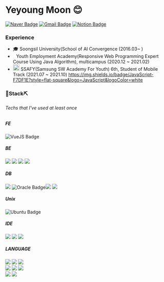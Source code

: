 #  Yeyoung Moon 😊

[![Naver Badge](https://img.shields.io/badge/Email-03C75A?style=flat&logo=Naver&logoColor=white)](mailto:moonyy7012@naver.com) [![Gmail Badge](https://img.shields.io/badge/Gmail-D14836?style=flat&logo=Gmail&logoColor=white)](mailto:moonyy70125@gmail.com)  [![Notion Badge](https://img.shields.io/badge/Notion-000000?style=flat&logo=Notion&logoColor=white)](https://www.notion.so/Yeyoung-Moon-07f89e67188f45b7a77367884dfa584d)

  


### Experience

- 🎓 Soongsil University(School of AI Convergence (2016.03~ )
- <img src="https://user-images.githubusercontent.com/26451560/145569350-ee289ded-e7d2-4ab0-a847-589b2838fc94.png" height="10">Youth Employment Academy(Responsive Web Programming Expert Course Using Java Algorithm), multicampus (2020.12 ~ 2021.02)
- <img src="https://user-images.githubusercontent.com/26451560/145567983-33b457e9-60eb-45eb-bb7a-098b5e8e09f5.png" height="20"> SSAFY(Samsung SW Academy For Youth) 6th, Student of Mobile Track (2021.07 ~ 2021.10)
https://img.shields.io/badge/JavaScript-F7DF1E?style=flat-square&logo=JavaScript&logoColor=white

 ### 🔨**Stack**⛏  
 
 ###### Techs that I've used at least once
 
##### FE  
![VueJS Badge](https://img.shields.io/badge/VueJS-4FC08D?style=flat&logo=Vue.js&logoColor=white)
  
   
##### BE  
  <img src="https://img.shields.io/badge/JSP-007396?style=flat-square&logo=Java&logoColor=white"/> <img src="https://img.shields.io/badge/Servlet-007396?style=flat-square&logo=Java&logoColor=white"/> <img src="https://img.shields.io/badge/Spring-6DB33F?style=flat-square&logo=Spring&logoColor=white"/> <img src="https://img.shields.io/badge/SpringBoot-6DB33F?style=flat-square&logo=SpringBoot&logoColor=white"/>
  
##### DB  
  <img src="https://img.shields.io/badge/MySQL-4479A1?style=flat-square&logo=MySQL&logoColor=white"/> ![Oracle Badge](https://img.shields.io/badge/Oracle-F80000?style=flat&logo=Oracle&logoColor=white)<img src="https://img.shields.io/badge/Firebase-FFCA28?style=flat-square&logo=Firebase&logoColor=white"/> <img src="https://img.shields.io/badge/JDBC-007396?style=flat-square&logo=Java&logoColor=white"/>   
  
##### Unix  
![Ubuntu Badge](https://img.shields.io/badge/Ubuntu-E95420?style=flat&logo=Ubuntu&logoColor=white) 
  
##### IDE  
  <img src="https://img.shields.io/badge/Android Studio-42A666?style=flat-square&logo=Android&logoColor=white"/>  
  <img src="https://img.shields.io/badge/Eclipse-2C2255?style=flat-square&logo=Eclipse IDE&logoColor=white"/> <img src="https://img.shields.io/badge/VSCode-007ACC?style=flat-square&logo=vsCode&logoColor=white"/>  
  
##### LANGUAGE  
  <img src="https://img.shields.io/badge/HTML5-E34F26?style=flat-square&logo=HTML5&logoColor=white"/> <img src="https://img.shields.io/badge/CSS3-1572B6?style=flat-square&logo=CSS3&logoColor=white"/> <img src="https://img.shields.io/badge/JavaScript-F7DF1E?style=flat-square&logo=JavaScript&logoColor=white"/>  
 <img src="https://img.shields.io/badge/C-A8B9CC?style=flat-square&logo=C&logoColor=white"/> <img src="https://img.shields.io/badge/C++-00599C?style=flat-square&logo=C++&logoColor=white"/> <img src="https://img.shields.io/badge/Python-3776AB?style=flat-square&logo=Python&logoColor=white"/>  
 <img src="https://img.shields.io/badge/Java-007396?style=flat-square&logo=Java&logoColor=white"/> <img src="https://img.shields.io/badge/Kotlin-0095D5?style=flat-square&logo=Kotlin&logoColor=white"/>  

